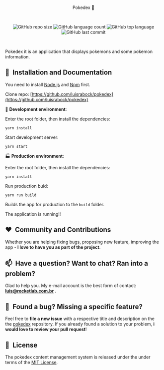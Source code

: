 
  

<br/>
<p align="center">
    Pokedex 👋
</p>

<br/>
<p align="center">
<img alt="GitHub repo size" src="https://img.shields.io/github/repo-size/luisrabock/pokedex?style=flat-square">
<img alt="GitHub language count" src="https://img.shields.io/github/languages/count/luisrabock/pokedex?style=flat-square">
<img alt="GitHub top language" src="https://img.shields.io/github/languages/top/luisrabock/pokedex?style=flat-square">
<img alt="GitHub last commit" src="https://img.shields.io/github/last-commit/luisrabock/pokedex?color=blue&style=flat-square">
</p>
<br/>



  
Pokedex  it is an application that displays pokemons and some pokemon information.



## 🚀&nbsp; Installation and Documentation

You need to install  [Node.js](https://nodejs.org/en/download/)  and  [Npm]([https://www.npmjs.com/](https://www.npmjs.com/))  first.

Clone repo: [https://github.com/luisrabock/pokedex](https://github.com/luisrabock/pokedex)

🧪 **Development environment**:

Enter the root folder, then install the dependencies:

```yarn install```

Start development server:

```yarn start```


🏭 **Production environment**:

Enter the root folder, then install the dependencies:

```yarn install```

Run production buid:

```yarn run build```

Builds the app for production to the `build` folder.

The application is running!!

## ❤️&nbsp; Community and Contributions

Whether you are helping fixing bugs, proposing new feature, improving the app - **I love to have you as part of the project**.


## 📫&nbsp; Have a question? Want to chat? Ran into a problem?

  
Glad to help you. My e-mail account is the best form of contact: **luis@rocketlab.com.br** .


## 🤝&nbsp; Found a bug? Missing a specific feature?

Feel free to **file a new issue** with a respective title and description on the the [pokedex](https://github.com/luisrabock/pokedex/issues) repository. If you already found a solution to your problem, **i would love to review your pull request**!

## 📘&nbsp; License
The pokedex content management system is released under the under terms of the [MIT License](LICENSE).